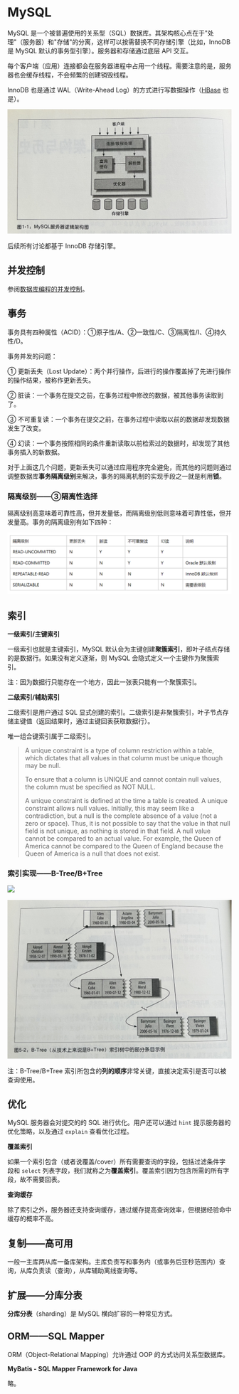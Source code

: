 # MySQL

MySQL 是一个被普遍使用的关系型（SQL）数据库。其架构核心点在于"处理"（服务器）和"存储"的分离，这样可以按需替换不同存储引擎（比如，InnoDB 是 MySQL 默认的事务型引擎）。服务器和存储通过底层 API 交互。

每个客户端（应用）连接都会在服务器进程中占用一个线程。需要注意的是，服务器也会缓存线程，不会频繁的创建销毁线程。

InnoDB 也是通过 WAL（Write-Ahead Log）的方式进行写数据操作（[HBase](../BigData/TechItself-batch.md#hbase) 也是）。

![](rdbms-mysql-arch.jpg)

后续所有讨论都基于 InnoDB 存储引擎。

## 并发控制

参阅[数据库编程的并发控制](../JavaSE/Java/Concurrency.md#数据库编程的并发控制)。

## 事务

事务具有四种属性（ACID）：①原子性/A、②一致性/C、③隔离性/I、④持久性/D。

事务并发的问题：

① 更新丢失（Lost Update）：两个并行操作，后进行的操作覆盖掉了先进行操作的操作结果，被称作更新丢失。

② 脏读：一个事务在提交之前，在事务过程中修改的数据，被其他事务读取到了。

③ 不可重复读：一个事务在提交之前，在事务过程中读取以前的数据却发现数据发生了改变。

④ 幻读：一个事务按照相同的条件重新读取以前检索过的数据时，却发现了其他事务插入的新数据。

对于上面这几个问题，更新丢失可以通过应用程序完全避免，而其他的问题则通过调整数据库**事务隔离级别**来解决，事务的隔离机制的实现手段之一就是利用**锁**。

### 隔离级别——③隔离性选择

隔离级别高意味着可靠性高，但并发量低，而隔离级别低则意味着可靠性低，但并发量高。事务的隔离级别有如下四种：

![](rdbms-mysql-tx-level.jpg)

## 索引

**一级索引/主键索引**

一级索引也就是主键索引，MySQL 默认会为主键创建**聚簇索引**，即叶子结点存储的是数据行。如果没有定义逐渐，则 MySQL 会隐式定义一个主键作为聚簇索引。

注：因为数据行只能存在一个地方，因此一张表只能有一个聚簇索引。

**二级索引/辅助索引**

二级索引是用户通过 SQL 显式创建的索引。二级索引是非聚簇索引，叶子节点存储主键值（返回结果时，通过主键回表获取数据行）。

唯一组合键索引属于二级索引。

> A unique constraint is a type of column restriction within a table, which dictates that all values in that column must be unique though may be null.
>
> To ensure that a column is UNIQUE and cannot contain null values, the column must be specified as NOT NULL.
>
> A unique constraint is defined at the time a table is created. A unique constraint allows null values. Initially, this may seem like a contradiction, but a null is the complete absence of a value (not a zero or space). Thus, it is not possible to say that the value in that null field is not unique, as nothing is stored in that field. A null value cannot be compared to an actual value. For example, the Queen of America cannot be compared to the Queen of England because the Queen of America is a null that does not exist.

### 索引实现——B-Tree/B+Tree

![](rdbms-mmysql-btree.jpg)

![](rdbms-mysql-btree-sample.jpg)

注：B-Tree/B+Tree 索引所包含的**列的顺序**非常关键，直接决定索引是否可以被查询使用。

## 优化

MySQL 服务器会对提交的的 SQL 进行优化。用户还可以通过 `hint` 提示服务器的优化策略，以及通过 `explain` 查看优化过程。

**覆盖索引**

如果一个索引包含（或者说覆盖/cover）所有需要查询的字段，包括过滤条件字段和 `select` 列表字段，我们就称之为**覆盖索引**。覆盖索引因为包含所需的所有字段，故不需要回表。

**查询缓存**

除了索引之外，服务器还支持查询缓存，通过缓存提高查询效率，但根据经验命中缓存的概率不高。

## 复制——高可用

一般一主库两从库一备库架构。主库负责写和事务内（或事务后亚秒范围内）查询，从库负责读（查询），从库辅助离线查询等。

## 扩展——分库分表

**分库分表**（sharding）是 MySQL 横向扩容的一种常见方式。

## ORM——SQL Mapper

ORM（Object-Relational Mapping）允许通过 OOP 的方式访问关系型数据库。

**MyBatis - SQL Mapper Framework for Java**

略。
